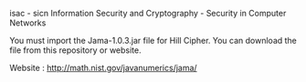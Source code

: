 isac - sicn
Information Security and Cryptography - Security in Computer Networks

You must import the Jama-1.0.3.jar file for Hill Cipher.
You can download the file from this repository or website.

Website : http://math.nist.gov/javanumerics/jama/
